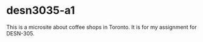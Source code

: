 # desn3035-a1
This is a microsite about coffee shops in Toronto. It is for my assignment for DESN-305.
